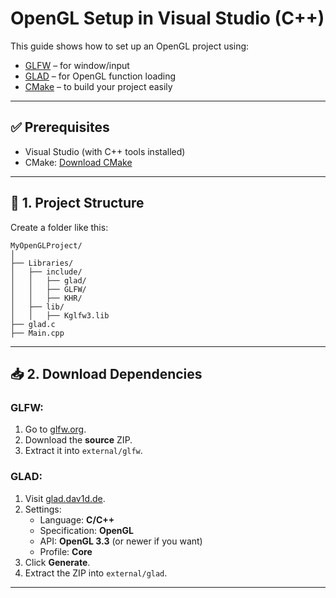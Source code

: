 # OpenGL Setup in Visual Studio (C++)

This guide shows how to set up an OpenGL project using:
- [GLFW](https://www.glfw.org/) – for window/input
- [GLAD](https://glad.dav1d.de/) – for OpenGL function loading
- [CMake](https://cmake.org/download/) – to build your project easily

---

## ✅ Prerequisites
- Visual Studio (with C++ tools installed)
- CMake: [Download CMake](https://cmake.org/download/)
---

## 📁 1. Project Structure
Create a folder like this:
```
MyOpenGLProject/
│
├── Libraries/
│   ├── include/
│   │   ├── glad/
│   │   ├── GLFW/
│   │   ├── KHR/
│   ├── lib/
│   │   ├── Kglfw3.lib
├── glad.c
├── Main.cpp
```

---

## 📥 2. Download Dependencies
### GLFW:
1. Go to [glfw.org](https://www.glfw.org/download.html).
2. Download the **source** ZIP.
3. Extract it into `external/glfw`.

### GLAD:
1. Visit [glad.dav1d.de](https://glad.dav1d.de/).
2. Settings:
   - Language: **C/C++**
   - Specification: **OpenGL**
   - API: **OpenGL 3.3** (or newer if you want)
   - Profile: **Core**
3. Click **Generate**.
4. Extract the ZIP into `external/glad`.

---
